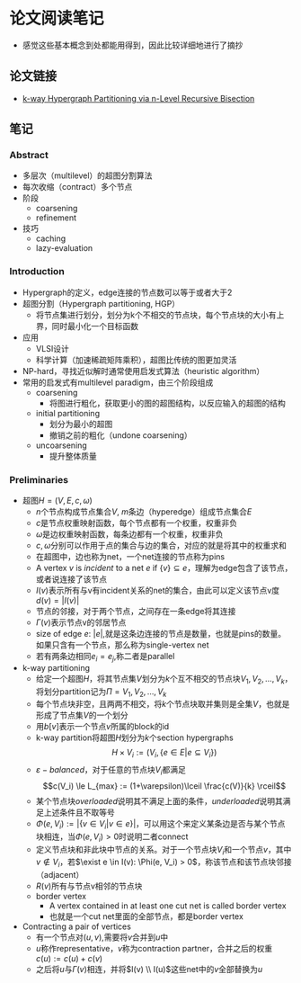 # 论文阅读笔记
- 感觉这些基本概念到处都能用得到，因此比较详细地进行了摘抄
## 论文链接
- [k-way Hypergraph Partitioning via n-Level Recursive Bisection
](https://epubs.siam.org/doi/abs/10.1137/1.9781611974317.5)

## 笔记
### Abstract
- 多层次（multilevel）的超图分割算法
- 每次收缩（contract）多个节点
- 阶段
  - coarsening
  - refinement
- 技巧
  - caching
  - lazy-evaluation

### Introduction
- Hypergraph的定义，edge连接的节点数可以等于或者大于2
- 超图分割（Hypergraph partitioning, HGP）
  - 将节点集进行划分，划分为k个不相交的节点块，每个节点块的大小有上界，同时最小化一个目标函数
- 应用
  - VLSI设计
  - 科学计算（加速稀疏矩阵乘积），超图比传统的图更加灵活
- NP-hard，寻找近似解时通常使用启发式算法（heuristic algorithm）
- 常用的启发式有multilevel paradigm，由三个阶段组成
  - coarsening
    - 将图进行粗化，获取更小的图的超图结构，以反应输入的超图的结构
  - initial partitioning
    - 划分为最小的超图
    - 撤销之前的粗化（undone coarsening）
  - uncoarsening
    - 提升整体质量

### Preliminaries
- 超图$H = (V,E,c,\omega)$
  - $n$个节点构成节点集合$V$, $m$条边（hyperedge）组成节点集合$E$
  - $c$是节点权重映射函数，每个节点都有一个权重，权重非负
  - $\omega$是边权重映射函数，每条边都有一个权重，权重非负
  - $c, \omega$分别可以作用于点的集合与边的集合，对应的就是将其中的权重求和
  - 在超图中，边也称为net，一个net连接的节点称为pins
  - A vertex $v$ is *incident* to a net $e$ if $\{v\} \subseteq e$，理解为edge包含了该节点，或者说连接了该节点
  - $I(v)$表示所有与v有incident关系的net的集合，由此可以定义该节点v度$d(v) = \vert I(v) \vert$
  - 节点的邻接，对于两个节点，之间存在一条edge将其连接
  - $\Gamma(v)$表示节点v的邻居节点
  - size of edge $e$: $\vert e \vert$,就是这条边连接的节点是数量，也就是pins的数量。如果只含有一个节点，那么称为single-vertex net
  - 若有两条边相同$e_i = e_j$,称二者是parallel 
- k-way partitioning
  - 给定一个超图$H$，将其节点集$V$划分为$k$个互不相交的节点块$V_1, V_2, \ldots, V_k$，将划分partition记为$\Pi = {V_1, V_2, \ldots, V_k}$
  - 每个节点块非空，且两两不相交，将$k$个节点块取并集则是全集$V$，也就是形成了节点集$V$的一个划分
  - 用$b[v]$表示一个节点$v$所属的block的id
  - k-way partition将超图$H$划分为$k$个section hypergraphs$$H \times V_i := (V_i, \{e \in E | e \subseteq V_i\})$$
  - $\varepsilon-balanced$，对于任意的节点块$V_i$都满足$$c(V_i) \le L_{max} := (1+\varepsilon)\lceil \frac{c(V)}{k} \rceil$$
  - 某个节点块*overloaded*说明其不满足上面的条件，*underloaded*说明其满足上述条件且不取等号
  - $\Phi(e,V_i) := \lvert {\{ v \in V_i | v \in e \}} \rvert$，可以用这个来定义某条边是否与某个节点块相连，当$\Phi(e, V_i) > 0$时说明二者connect
  - 定义节点块和非此块中节点的关系。对于一个节点块$V_i$和一个节点$v$，其中$v \notin V_i$，若$\exist e \in I(v): \Phi(e, V_i) > 0$，称该节点和该节点块邻接（adjacent）
  - $R(v)$所有与节点v相邻的节点块
  - border vertex
    - A vertex contained in at least one cut net is called border vertex
    - 也就是一个cut net里面的全部节点，都是border vertex
- Contracting a pair of vertices
  - 有一个节点对$(u,v)$,需要将$v$合并到$u$中
  - $u$称作representative，$v$称为contraction partner，合并之后的权重$c(u) := c(u) + c(v)$
  - 之后将$u$与$\Gamma(v)$相连，并将$I(v) \\ I(u)$这些net中的$v$全部替换为$u$
